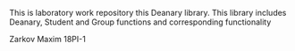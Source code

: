 This is laboratory work repository this Deanary library.
This library includes Deanary, Student and Group functions and corresponding functionality

Zarkov Maxim 18PI-1